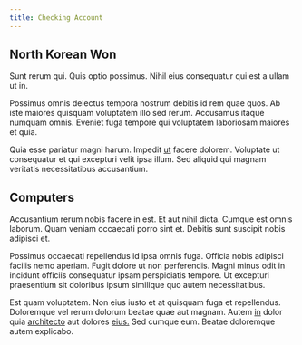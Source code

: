 ```yaml
---
title: Checking Account
---
```


## North Korean Won

Sunt rerum qui. Quis optio possimus. Nihil eius consequatur qui est a ullam ut in.

Possimus omnis delectus tempora nostrum debitis id rem quae quos. Ab iste maiores quisquam voluptatem illo sed rerum. Accusamus itaque numquam omnis. Eveniet fuga tempore qui voluptatem laboriosam maiores et quia.

Quia esse pariatur magni harum. Impedit [ut](/voluptate/expedita/shoes.md) facere dolorem. Voluptate ut consequatur et qui excepturi velit ipsa illum. Sed aliquid qui magnam veritatis necessitatibus accusantium.

## Computers

Accusantium rerum nobis facere in est. Et aut nihil dicta. Cumque est omnis laborum. Quam veniam occaecati porro sint et. Debitis sunt suscipit nobis adipisci et.

Possimus occaecati repellendus id ipsa omnis fuga. Officia nobis adipisci facilis nemo aperiam. Fugit dolore ut non perferendis. Magni minus odit in incidunt officiis consequatur ipsam perspiciatis tempore. Ut excepturi praesentium sit doloribus ipsum similique quo autem necessitatibus.

Est quam voluptatem. Non eius iusto et at quisquam fuga et repellendus. Doloremque vel rerum dolorum beatae quae aut magnam. Autem [in](/facere/temporibus/savings_account.md) dolor quia [architecto](/eos/velit/street_data_system_worthy.md) aut dolores [eius.](/dolore/odio/dignissimos/ut/dam_vista_multi_state.md) Sed cumque eum. Beatae doloremque autem explicabo.
